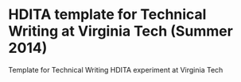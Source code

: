 HDITA template for Technical Writing at Virginia Tech (Summer 2014)
=================

Template for Technical Writing HDITA experiment at Virginia Tech


